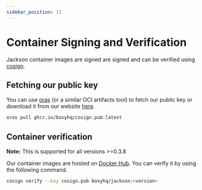 ```yaml
---
sidebar_position: 11
---
```


# Container Signing and Verification

Jackson container images are signed are signed and can be verified using [cosign](https://github.com/sigstore/cosign).

## Fetching our public key

You can use [oras](https://oras.land/cli) (or a similar OCI artifacts tool) to fetch our public key or download it from our website [here](https://boxyhq.com/.well-known/cosign.pub).

```bash
oras pull ghcr.io/boxyhq/cosign.pub:latest
```

## Container verification

**Note:** This is supported for all versions >=0.3.8

Our container images are hosted on [Docker Hub](https://hub.docker.com/r/boxyhq/jackson/tags). You can verify it by using the following command.

```bash
cosign verify --key cosign.pub boxyhq/jackson:<version>
```

